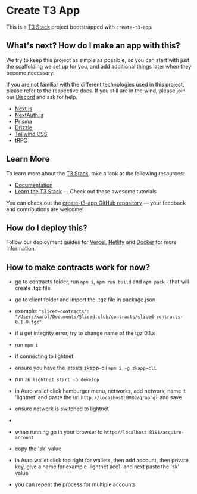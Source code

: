 # Create T3 App

This is a [T3 Stack](https://create.t3.gg/) project bootstrapped with `create-t3-app`.

## What's next? How do I make an app with this?

We try to keep this project as simple as possible, so you can start with just the scaffolding we set up for you, and add additional things later when they become necessary.

If you are not familiar with the different technologies used in this project, please refer to the respective docs. If you still are in the wind, please join our [Discord](https://t3.gg/discord) and ask for help.

-   [Next.js](https://nextjs.org)
-   [NextAuth.js](https://next-auth.js.org)
-   [Prisma](https://prisma.io)
-   [Drizzle](https://orm.drizzle.team)
-   [Tailwind CSS](https://tailwindcss.com)
-   [tRPC](https://trpc.io)

## Learn More

To learn more about the [T3 Stack](https://create.t3.gg/), take a look at the following resources:

-   [Documentation](https://create.t3.gg/)
-   [Learn the T3 Stack](https://create.t3.gg/en/faq#what-learning-resources-are-currently-available) — Check out these awesome tutorials

You can check out the [create-t3-app GitHub repository](https://github.com/t3-oss/create-t3-app) — your feedback and contributions are welcome!

## How do I deploy this?

Follow our deployment guides for [Vercel](https://create.t3.gg/en/deployment/vercel), [Netlify](https://create.t3.gg/en/deployment/netlify) and [Docker](https://create.t3.gg/en/deployment/docker) for more information.

## How to make contracts work for now?

-   go to contracts folder, run `npm i`, `npm run build` and `npm pack` - that will create .tgz file
-   go to client folder and import the .tgz file in package.json
-   example: `"sliced-contracts": "/Users/karol/Documents/Sliced.club/contracts/sliced-contracts-0.1.0.tgz"`
-   if u get integrity error, try to change name of the tgz 0.1.x
-   run `npm i`

-   if connecting to lightnet
-   ensure you have the latests zkapp-cli `npm i -g zkapp-cli`
-   run `zk lightnet start -b develop`

-   in Auro wallet click hamburger menu, networks, add network, name it 'lightnet' and paste the url `http://localhost:8080/graphql` and save
-   ensure network is switched to lightnet
-
-   when running go in your browser to `http://localhost:8181/acquire-account`
-   copy the 'sk' value
-   in Auro wallet click top right for wallets, then add account, then private key, give a name for example 'lightnet acc1' and next paste the 'sk' value
-   you can repeat the process for multiple accounts
